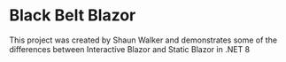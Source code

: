 # Black Belt Blazor

This project was created by Shaun Walker and demonstrates some of the differences between Interactive Blazor and Static Blazor in .NET 8


